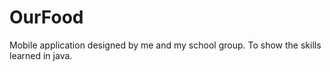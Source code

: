 # OurFood
 Mobile application designed by me and my school group. To show the skills learned in java.
